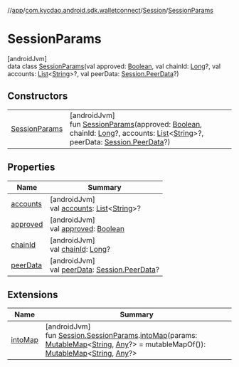 //[app](../../../../index.md)/[com.kycdao.android.sdk.walletconnect](../../index.md)/[Session](../index.md)/[SessionParams](index.md)

# SessionParams

[androidJvm]\
data class [SessionParams](index.md)(val approved: [Boolean](https://kotlinlang.org/api/latest/jvm/stdlib/kotlin/-boolean/index.html), val chainId: [Long](https://kotlinlang.org/api/latest/jvm/stdlib/kotlin/-long/index.html)?, val accounts: [List](https://kotlinlang.org/api/latest/jvm/stdlib/kotlin.collections/-list/index.html)&lt;[String](https://kotlinlang.org/api/latest/jvm/stdlib/kotlin/-string/index.html)&gt;?, val peerData: [Session.PeerData](../-peer-data/index.md)?)

## Constructors

| | |
|---|---|
| [SessionParams](-session-params.md) | [androidJvm]<br>fun [SessionParams](-session-params.md)(approved: [Boolean](https://kotlinlang.org/api/latest/jvm/stdlib/kotlin/-boolean/index.html), chainId: [Long](https://kotlinlang.org/api/latest/jvm/stdlib/kotlin/-long/index.html)?, accounts: [List](https://kotlinlang.org/api/latest/jvm/stdlib/kotlin.collections/-list/index.html)&lt;[String](https://kotlinlang.org/api/latest/jvm/stdlib/kotlin/-string/index.html)&gt;?, peerData: [Session.PeerData](../-peer-data/index.md)?) |

## Properties

| Name | Summary |
|---|---|
| [accounts](accounts.md) | [androidJvm]<br>val [accounts](accounts.md): [List](https://kotlinlang.org/api/latest/jvm/stdlib/kotlin.collections/-list/index.html)&lt;[String](https://kotlinlang.org/api/latest/jvm/stdlib/kotlin/-string/index.html)&gt;? |
| [approved](approved.md) | [androidJvm]<br>val [approved](approved.md): [Boolean](https://kotlinlang.org/api/latest/jvm/stdlib/kotlin/-boolean/index.html) |
| [chainId](chain-id.md) | [androidJvm]<br>val [chainId](chain-id.md): [Long](https://kotlinlang.org/api/latest/jvm/stdlib/kotlin/-long/index.html)? |
| [peerData](peer-data.md) | [androidJvm]<br>val [peerData](peer-data.md): [Session.PeerData](../-peer-data/index.md)? |

## Extensions

| Name | Summary |
|---|---|
| [intoMap](../../../com.kycdao.android.sdk.walletconnect.types/into-map.md) | [androidJvm]<br>fun [Session.SessionParams](index.md).[intoMap](../../../com.kycdao.android.sdk.walletconnect.types/into-map.md)(params: [MutableMap](https://kotlinlang.org/api/latest/jvm/stdlib/kotlin.collections/-mutable-map/index.html)&lt;[String](https://kotlinlang.org/api/latest/jvm/stdlib/kotlin/-string/index.html), [Any](https://kotlinlang.org/api/latest/jvm/stdlib/kotlin/-any/index.html)?&gt; = mutableMapOf()): [MutableMap](https://kotlinlang.org/api/latest/jvm/stdlib/kotlin.collections/-mutable-map/index.html)&lt;[String](https://kotlinlang.org/api/latest/jvm/stdlib/kotlin/-string/index.html), [Any](https://kotlinlang.org/api/latest/jvm/stdlib/kotlin/-any/index.html)?&gt; |
